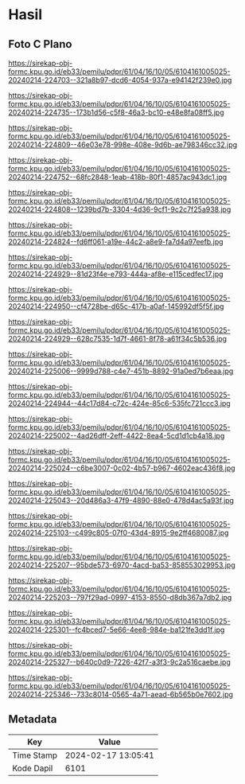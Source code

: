 # Hasil

## Foto C Plano

https://sirekap-obj-formc.kpu.go.id/eb33/pemilu/pdpr/61/04/16/10/05/6104161005025-20240214-224703--321a8b97-dcd6-4054-937a-e94142f239e0.jpg

https://sirekap-obj-formc.kpu.go.id/eb33/pemilu/pdpr/61/04/16/10/05/6104161005025-20240214-224735--173b1d56-c5f8-46a3-bc10-e48e8fa08ff5.jpg

https://sirekap-obj-formc.kpu.go.id/eb33/pemilu/pdpr/61/04/16/10/05/6104161005025-20240214-224809--46e03e78-998e-408e-9d6b-ae798346cc32.jpg

https://sirekap-obj-formc.kpu.go.id/eb33/pemilu/pdpr/61/04/16/10/05/6104161005025-20240214-224752--68fc2848-1eab-418b-80f1-4857ac943dc1.jpg

https://sirekap-obj-formc.kpu.go.id/eb33/pemilu/pdpr/61/04/16/10/05/6104161005025-20240214-224808--1239bd7b-3304-4d36-9cf1-9c2c7f25a938.jpg

https://sirekap-obj-formc.kpu.go.id/eb33/pemilu/pdpr/61/04/16/10/05/6104161005025-20240214-224824--fd6ff061-a19e-44c2-a8e9-fa7d4a97eefb.jpg

https://sirekap-obj-formc.kpu.go.id/eb33/pemilu/pdpr/61/04/16/10/05/6104161005025-20240214-224929--81d23f4e-e793-444a-af8e-e115cedfec17.jpg

https://sirekap-obj-formc.kpu.go.id/eb33/pemilu/pdpr/61/04/16/10/05/6104161005025-20240214-224950--cf4728be-d65c-417b-a0af-145992df5f5f.jpg

https://sirekap-obj-formc.kpu.go.id/eb33/pemilu/pdpr/61/04/16/10/05/6104161005025-20240214-224929--628c7535-1d7f-4661-8f78-a61f34c5b536.jpg

https://sirekap-obj-formc.kpu.go.id/eb33/pemilu/pdpr/61/04/16/10/05/6104161005025-20240214-225006--9999d788-c4e7-451b-8892-91a0ed7b6eaa.jpg

https://sirekap-obj-formc.kpu.go.id/eb33/pemilu/pdpr/61/04/16/10/05/6104161005025-20240214-224944--44c17d84-c72c-424e-85c6-535fc721ccc3.jpg

https://sirekap-obj-formc.kpu.go.id/eb33/pemilu/pdpr/61/04/16/10/05/6104161005025-20240214-225002--4ad26dff-2eff-4422-8ea4-5cd1d1cb4a18.jpg

https://sirekap-obj-formc.kpu.go.id/eb33/pemilu/pdpr/61/04/16/10/05/6104161005025-20240214-225024--c6be3007-0c02-4b57-b967-4602eac436f8.jpg

https://sirekap-obj-formc.kpu.go.id/eb33/pemilu/pdpr/61/04/16/10/05/6104161005025-20240214-225043--20d486a3-47f9-4890-88e0-478d4ac5a93f.jpg

https://sirekap-obj-formc.kpu.go.id/eb33/pemilu/pdpr/61/04/16/10/05/6104161005025-20240214-225103--c499c805-07f0-43d4-8915-9e2ff4680087.jpg

https://sirekap-obj-formc.kpu.go.id/eb33/pemilu/pdpr/61/04/16/10/05/6104161005025-20240214-225207--95bde573-6970-4acd-ba53-858553029953.jpg

https://sirekap-obj-formc.kpu.go.id/eb33/pemilu/pdpr/61/04/16/10/05/6104161005025-20240214-225203--797f29ad-0997-4153-8550-d8db367a7db2.jpg

https://sirekap-obj-formc.kpu.go.id/eb33/pemilu/pdpr/61/04/16/10/05/6104161005025-20240214-225301--fc4bced7-5e66-4ee8-984e-ba121fe3dd1f.jpg

https://sirekap-obj-formc.kpu.go.id/eb33/pemilu/pdpr/61/04/16/10/05/6104161005025-20240214-225327--b640c0d9-7226-42f7-a3f3-9c2a516caebe.jpg

https://sirekap-obj-formc.kpu.go.id/eb33/pemilu/pdpr/61/04/16/10/05/6104161005025-20240214-225346--733c8014-0565-4a71-aead-6b565b0e7602.jpg


## Metadata

| Key        | Value               |
| ---------- | ------------------- |
| Time Stamp | 2024-02-17 13:05:41 |
| Kode Dapil | 6101                |



